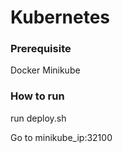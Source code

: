 # Kubernetes

### Prerequisite
Docker
Minikube

### How to run

run deploy.sh

Go to minikube_ip:32100
